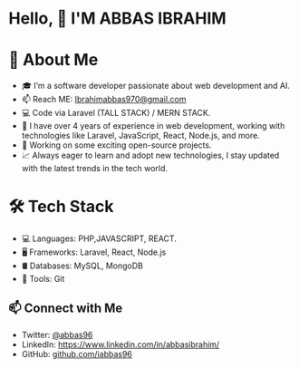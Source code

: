 # Hello, 👋 I'M ABBAS IBRAHIM 

# 🚀 About Me
- 🎓 I’m a software developer passionate about web development and AI.
- 📫 Reach ME: Ibrahimabbas970@gmail.com
- 💻 Code via Laravel (TALL STACK) / MERN STACK.
- 🚀 I have over 4 years of experience in web development, working with technologies like Laravel, JavaScript, React, Node.js, and more.
- 🔭 Working on some exciting open-source projects.
- 📈 Always eager to learn and adopt new technologies, I stay updated with the latest trends in the tech world.
# 🛠 Tech Stack
- 💻 Languages: PHP,JAVASCRIPT, REACT.
- 🖥️ Frameworks: Laravel, React, Node.js
- 🛢️ Databases: MySQL, MongoDB
- 🔧 Tools: Git

## 📫 Connect with Me
- Twitter: [@abbas96](https://twitter.com/@abbas96)
- LinkedIn: https://www.linkedin.com/in/abbasibrahim/
- GitHub: [github.com/iabbas96](https://github.com/iabbas96)

